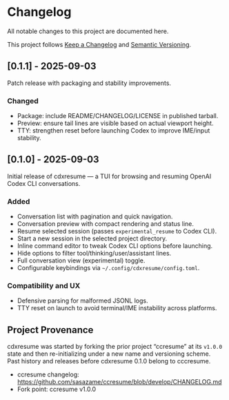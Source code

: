 # Changelog

All notable changes to this project are documented here.

This project follows [Keep a Changelog](https://keepachangelog.com/en/1.0.0/) and
[Semantic Versioning](https://semver.org/spec/v2.0.0.html).

## [0.1.1] - 2025-09-03

Patch release with packaging and stability improvements.

### Changed
- Package: include README/CHANGELOG/LICENSE in published tarball.
- Preview: ensure tail lines are visible based on actual viewport height.
- TTY: strengthen reset before launching Codex to improve IME/input stability.

## [0.1.0] - 2025-09-03

Initial release of cdxresume — a TUI for browsing and resuming OpenAI Codex CLI conversations.

### Added
- Conversation list with pagination and quick navigation.
- Conversation preview with compact rendering and status line.
- Resume selected session (passes `experimental_resume` to Codex CLI).
- Start a new session in the selected project directory.
- Inline command editor to tweak Codex CLI options before launching.
- Hide options to filter tool/thinking/user/assistant lines.
- Full conversation view (experimental) toggle.
- Configurable keybindings via `~/.config/cdxresume/config.toml`.

### Compatibility and UX
- Defensive parsing for malformed JSONL logs.
- TTY reset on launch to avoid terminal/IME instability across platforms.

## Project Provenance

cdxresume was started by forking the prior project “ccresume” at its
`v1.0.0` state and then re-initializing under a new name and versioning scheme.
Past history and releases before cdxresume 0.1.0 belong to cccresume.

- ccresume changelog: https://github.com/sasazame/ccresume/blob/develop/CHANGELOG.md
- Fork point: ccresume v1.0.0
